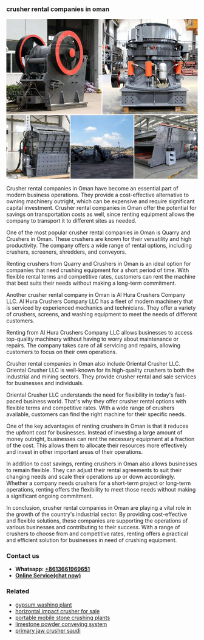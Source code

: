 <h3>crusher rental companies in oman</h3><img src='1706768072.jpg' alt=''><p>Crusher rental companies in Oman have become an essential part of modern business operations. They provide a cost-effective alternative to owning machinery outright, which can be expensive and require significant capital investment. Crusher rental companies in Oman offer the potential for savings on transportation costs as well, since renting equipment allows the company to transport it to different sites as needed.</p><p>One of the most popular crusher rental companies in Oman is Quarry and Crushers in Oman. These crushers are known for their versatility and high productivity. The company offers a wide range of rental options, including crushers, screeners, shredders, and conveyors.</p><p>Renting crushers from Quarry and Crushers in Oman is an ideal option for companies that need crushing equipment for a short period of time. With flexible rental terms and competitive rates, customers can rent the machine that best suits their needs without making a long-term commitment.</p><p>Another crusher rental company in Oman is Al Hura Crushers Company LLC. Al Hura Crushers Company LLC has a fleet of modern machinery that is serviced by experienced mechanics and technicians. They offer a variety of crushers, screens, and washing equipment to meet the needs of different customers.</p><p>Renting from Al Hura Crushers Company LLC allows businesses to access top-quality machinery without having to worry about maintenance or repairs. The company takes care of all servicing and repairs, allowing customers to focus on their own operations.</p><p>Crusher rental companies in Oman also include Oriental Crusher LLC. Oriental Crusher LLC is well-known for its high-quality crushers to both the industrial and mining sectors. They provide crusher rental and sale services for businesses and individuals.</p><p>Oriental Crusher LLC understands the need for flexibility in today's fast-paced business world. That's why they offer crusher rental options with flexible terms and competitive rates. With a wide range of crushers available, customers can find the right machine for their specific needs.</p><p>One of the key advantages of renting crushers in Oman is that it reduces the upfront cost for businesses. Instead of investing a large amount of money outright, businesses can rent the necessary equipment at a fraction of the cost. This allows them to allocate their resources more effectively and invest in other important areas of their operations.</p><p>In addition to cost savings, renting crushers in Oman also allows businesses to remain flexible. They can adjust their rental agreements to suit their changing needs and scale their operations up or down accordingly. Whether a company needs crushers for a short-term project or long-term operations, renting offers the flexibility to meet those needs without making a significant ongoing commitment.</p><p>In conclusion, crusher rental companies in Oman are playing a vital role in the growth of the country's industrial sector. By providing cost-effective and flexible solutions, these companies are supporting the operations of various businesses and contributing to their success. With a range of crushers to choose from and competitive rates, renting offers a practical and efficient solution for businesses in need of crushing equipment.</p><h3>Contact us</h3><ul><li><strong>Whatsapp:&nbsp;<a href="https://wa.me/8613661969651">+8613661969651</a></strong></li><li><a href="https://swt.shibang-china.com/?git&amp;zhl&amp;crusher rental companies in oman"><strong>Online Service(chat now)</strong></a></li></ul><h3>Related</h3><ul><li><a href='gypsum washing plant.md'>gypsum washing plant</a></li><li><a href='horizontal impact crusher for sale.md'>horizontal impact crusher for sale</a></li><li><a href='portable mobile stone crushing plants.md'>portable mobile stone crushing plants</a></li><li><a href='limestone powder conveying system.md'>limestone powder conveying system</a></li><li><a href='primary jaw crusher saudi.md'>primary jaw crusher saudi</a></li></ul>